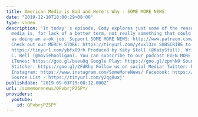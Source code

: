 ```yaml
---
title: American Media is Bad and Here's Why - SOME MORE NEWS
date: "2019-12-10T18:00:29+08:00"
type: video
description: 'In today''s episode, Cody explores just some of the reasons the American
  media is, for lack of a better term, not really something that could be described
  as doing an a-ok job. Support SOME MORE NEWS: http://www.patreon.com/SomeMoreNews
  Check out our MERCH STORE: https://tinyurl.com/y4xxl3zn SUBSCRIBE to SOME MORE NEWS:
  https://tinyurl.com/ybfx89rh Produced by Katy Stoll (@KatyStoll). Written by David
  C. Bell (@moviehooligan). You can subscribe to our podcast EVEN MORE NEWS here:
  iTunes: https://goo.gl/bveu8q Google Play: https://goo.gl/zpnhN9 Soundcloud: https://goo.gl/xMHZYT
  Stitcher: https://goo.gl/ZFdRhp Follow us on social Media! Twitter: https://twitter.com/SomeMoreNews
  Instagram: https://www.instagram.com/SomeMoreNews/ Facebook: https://www.facebook.com/SomeMoreNews/
  Source List - https://tinyurl.com/y2qg8uxj'
publishdate: "2019-09-03T15:00:12.000Z"
url: /somemorenews/QFvbrjPZ5PY/
providers:
  youtube:
    id: QFvbrjPZ5PY
---
```


